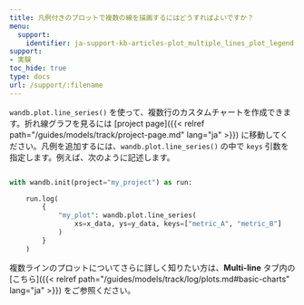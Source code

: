 ```yaml
---
title: 凡例付きのプロットで複数の線を描画するにはどうすればよいですか？
menu:
  support:
    identifier: ja-support-kb-articles-plot_multiple_lines_plot_legend
support:
- 実験
toc_hide: true
type: docs
url: /support/:filename
---
```


`wandb.plot.line_series()` を使って、複数行のカスタムチャートを作成できます。折れ線グラフを見るには [project page]({{< relref path="/guides/models/track/project-page.md" lang="ja" >}}) に移動してください。凡例を追加するには、`wandb.plot.line_series()` の中で `keys` 引数を指定します。例えば、次のように記述します。

```python

with wandb.init(project="my_project") as run:

    run.log(
        {
            "my_plot": wandb.plot.line_series(
                xs=x_data, ys=y_data, keys=["metric_A", "metric_B"]
            )
        }
    )
```

複数ラインのプロットについてさらに詳しく知りたい方は、**Multi-line** タブ内の [こちら]({{< relref path="/guides/models/track/log/plots.md#basic-charts" lang="ja" >}}) をご参照ください。